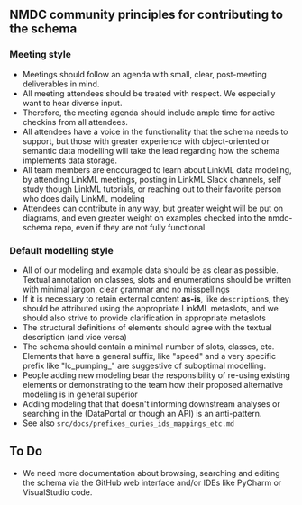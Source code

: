 ## NMDC community principles for contributing to the schema

### Meeting style

- Meetings should follow an agenda with small, clear, post-meeting deliverables in mind.
- All meeting attendees should be treated with respect. We especially want to hear diverse input.
- Therefore, the meeting agenda should include ample time for active checkins from all attendees.
- All attendees have a voice in the functionality that the schema needs to support, but those with greater
  experience with object-oriented or semantic data modelling will take the lead regarding how the schema
  implements data storage.
- All team members are encouraged to learn about LinkML data modeling, by attending LinkML meetings, posting in LinkML
  Slack channels, self study though LinkML tutorials, or reaching out to their favorite person who does daily LinkML
  modeling
- Attendees can contribute in any way, but greater weight will be put on diagrams, and even greater weight on
  examples checked into the nmdc-schema repo, even if they are not fully functional

### Default modelling style

- All of our modeling and example data should be as clear as possible. Textual annotation on classes,
  slots and enumerations should be written with minimal jargon, clear grammar and no misspellings
- If it is necessary to retain external content **as-is**, like `description`s, they should be attributed using
  the appropriate LinkML metaslots, and we should also strive to provide clarification in appropriate metaslots
- The structural definitions of elements should agree with the textual description (and vice versa)
- The schema should contain a minimal number of slots, classes, etc. Elements that have a general suffix, like "speed"
  and a very specific prefix like "lc_pumping_" are suggestive of suboptimal modelling.
- People adding new modeling bear the responsibility of re-using existing elements or demonstrating to the team how
  their proposed alternative modeling is in general superior
- Adding modeling that that doesn't informing downstream analyses or searching in the (DataPortal or though an API)
  is an anti-pattern.
- See also `src/docs/prefixes_curies_ids_mappings_etc.md`

## To Do

- We need more documentation about browsing, searching and editing the schema via the GitHub web interface and/or
  IDEs like PyCharm or VisualStudio code.

